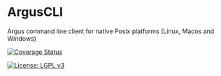 # ArgusCLI
Argus command line client for native Posix platforms (Linux, Macos and Windows)

[![Coverage Status](https://coveralls.io/repos/boennemann/badges/badge.svg)](https://coveralls.io/r/boennemann/badges)

[![License: LGPL v3](https://img.shields.io/badge/License-LGPL%20v3-blue.svg)](https://www.gnu.org/licenses/lgpl-3.0)
